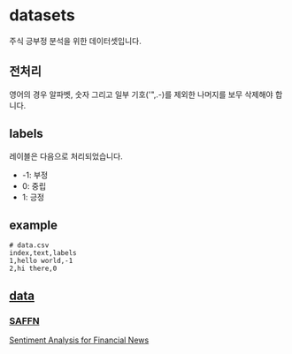 # datasets

주식 긍부정 분석을 위한 데이터셋입니다.

## 전처리

영어의 경우 알파벳, 숫자 그리고 일부 기호('",.-)를 제외한 나머지를 보무 삭제해야 합니다.

## labels

레이블은 다음으로 처리되었습니다.

- -1: 부정
- 0: 중립
- 1: 긍정

## example

```shell
# data.csv
index,text,labels
1,hello world,-1
2,hi there,0
```

## [data](data/)

### [SAFFN](data/saffn.csv)

[Sentiment Analysis for Financial News](https://www.kaggle.com/ankurzing/sentiment-analysis-for-financial-news/)
